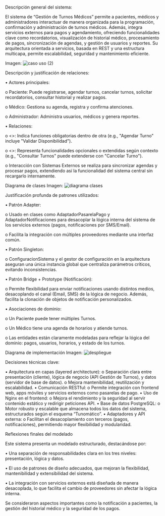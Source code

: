 Descripción general del sistema:

El sistema de “Gestión de Turnos Médicos” permite a pacientes, médicos y administradores interactuar de manera organizada para la programación, confirmación y administración de turnos médicos. Además, integra servicios externos para pagos y agendamiento, ofreciendo funcionalidades clave como recordatorios, visualización de historial médico, procesamiento de pagos, sincronización de agendas, y gestión de usuarios y reportes. Su arquitectura orientada a servicios, basada en REST y una estructura multicapa, permite escalabilidad, seguridad y mantenimiento eficiente.

Imagen:
![caso uso (2)](https://github.com/user-attachments/assets/f99b71c5-d3ed-4ac5-832d-94e033def7b0)


Descripción y justificación de relaciones:

•	Actores principales:

o	Paciente: Puede registrarse, agendar turnos, cancelar turnos, solicitar recordatorios, consultar historial y realizar pagos.

o	Médico: Gestiona su agenda, registra y confirma atenciones.

o	Administrador: Administra usuarios, médicos y genera reportes.

•	Relaciones:

o	<<include>>: Indica funciones obligatorias dentro de otra (e.g., "Agendar Turno" incluye "Validar Disponibilidad").

o	<<extend>>: Representa funcionalidades opcionales o extendidas según contexto (e.g., "Consultar Turnos" puede extenderse con "Cancelar Turno").

o	Interacción con Sistemas Externos se realiza para sincronizar agendas y procesar pagos, extendiendo así la funcionalidad del sistema central sin recargarlo internamente.


Diagrama de clases
Imagen:
![diagrama clases](https://github.com/user-attachments/assets/0e1e9c70-77fd-494c-8538-3e6ffb1d22c8)


Justificación profunda de patrones utilizados:

•	Patrón Adapter:

o	Usado en clases como AdaptadorPasarelaPago y AdaptadorNotificaciones para desacoplar la lógica interna del sistema de los servicios externos (pagos, notificaciones por SMS/Email).

o	Facilita la integración con múltiples proveedores mediante una interfaz común.

•	Patrón Singleton:

o	ConfiguracionSistema y el gestor de configuración en la arquitectura aseguran una única instancia global que centraliza parámetros críticos, evitando inconsistencias.

•	Patrón Bridge + Prototype (Notificación):

o	Permite flexibilidad para enviar notificaciones usando distintos medios, desacoplando el canal (Email, SMS) de la lógica de negocio. Además, facilita la clonación de objetos de notificación personalizados.

•	Asociaciones de dominio:

o	Un Paciente puede tener múltiples Turnos.

o	Un Médico tiene una agenda de horarios y atiende turnos.

o	Las entidades están claramente modeladas para reflejar la lógica del dominio: pagos, usuarios, horarios, y estado de los turnos.


Diagrama de implementación
Imagen:
![despliegue](https://github.com/user-attachments/assets/54c9001c-d73d-487d-b66b-499a826aca93)


Decisiones técnicas clave:

•	Arquitectura en capas (layered architecture):
o	Separación clara entre presentación (cliente), lógica de negocio (API Gestión de Turnos), y datos (servidor de base de datos).
o	Mejora mantenibilidad, reutilización y escalabilidad.
•	Comunicación RESTful:
o	Permite integración con frontend web, apps móviles y servicios externos como pasarelas de pago.
•	Uso de Nginx en el frontend:
o	Mejora el rendimiento y la seguridad al servir contenido estático y redirigir peticiones API.
•	Base de datos PostgreSQL:
o	Motor robusto y escalable que almacena todos los datos del sistema, estructurados según el esquema “Tunomático”.
•	Adaptadores y API externa:
o	Facilitan el desacoplamiento con terceros (pagos, notificaciones), permitiendo mayor flexibilidad y modularidad.


Reflexiones finales del modelado

Este sistema presenta un modelado estructurado, destacándose por:

•	Una separación de responsabilidades clara en los tres niveles: presentación, lógica y datos.

•	El uso de patrones de diseño adecuados, que mejoran la flexibilidad, mantenibilidad y extensibilidad del sistema.

•	La integración con servicios externos está diseñada de manera desacoplada, lo que facilita el cambio de proveedores sin afectar la lógica interna.

Se consideraron aspectos importantes como la notificación a pacientes, la gestión del historial médico y la seguridad de los pagos.


